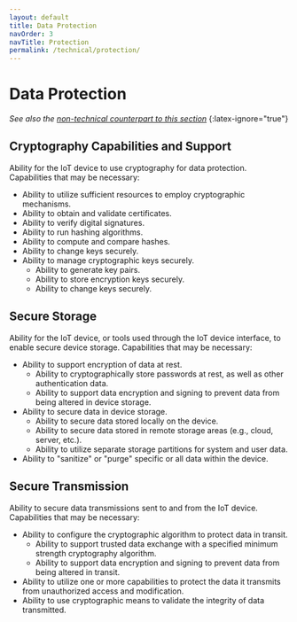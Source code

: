 ```yaml
---
layout: default
title: Data Protection
navOrder: 3
navTitle: Protection
permalink: /technical/protection/
---
```


# Data Protection

_See also the [non-technical counterpart to this section](../_8259-Control/protection.md)_
{:latex-ignore="true"}

## Cryptography Capabilities and Support

Ability for the IoT device to use cryptography for data protection. Capabilities that may be necessary:

- Ability to utilize sufficient resources to employ cryptographic mechanisms.
- Ability to obtain and validate certificates.
- Ability to verify digital signatures.
- Ability to run hashing algorithms.
- Ability to compute and compare hashes.
- Ability to change keys securely.
- Ability to manage cryptographic keys securely.
  - Ability to generate key pairs.
  - Ability to store encryption keys securely.
  - Ability to change keys securely.

## Secure Storage

Ability for the IoT device, or tools used through the IoT device interface, to enable secure device storage. Capabilities that may be necessary:

- Ability to support encryption of data at rest.
  - Ability to cryptographically store passwords at rest, as well as other authentication data.
  - Ability to support data encryption and signing to prevent data from being altered in device storage.
- Ability to secure data in device storage.
  - Ability to secure data stored locally on the device.
  - Ability to secure data stored in remote storage areas (e.g., cloud, server, etc.).
  - Ability to utilize separate storage partitions for system and user data.
- Ability to "sanitize" or "purge" specific or all data within the device.


## Secure Transmission

Ability to secure data transmissions sent to and from the IoT device. Capabilities that may be necessary:

- Ability to configure the cryptographic algorithm to protect data in transit.
  - Ability to support trusted data exchange with a specified minimum strength cryptography algorithm.
  - Ability to support data encryption and signing to prevent data from being altered in transit.
- Ability to utilize one or more capabilities to protect the data it transmits from unauthorized access and modification.
- Ability to use cryptographic means to validate the integrity of data transmitted.


